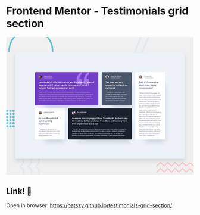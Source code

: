 # Frontend Mentor - Testimonials grid section

![Design preview for the Testimonials grid section coding challenge](./design/desktop-preview.jpg)

## Link! 👋

Open in browser: https://patszy.github.io/testimonials-grid-section/
